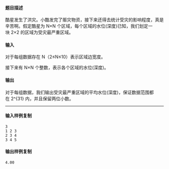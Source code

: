 #### 题目描述

酷星发生了洪灾。小酷发完了赈灾物资，接下来还得去统计受灾的影响程度，真是辛苦啊。假定酷星为 N×N 个区域，每个区域的水位(深度)已知，我们划定一块 2×2 的区域为受灾最严重区域。

#### 输入

对于每组数据存在 N（2≤N≤10）表示区域边宽度。

接下来有 N×N 个整数，表示各个区域的水位(深度)。

#### 输出

对于每组数据，我们输出受灾最严重区域的平均水位(深度)，保证数据范围都在 2^{31} 内，并且保留两位小数。

___

#### 输入样例复制

```
3
1 2 3
2 3 4
3 4 5
```

#### 输出样例复制

```
4.00
```